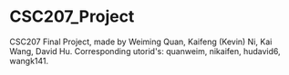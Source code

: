 # CSC207_Project
CSC207 Final Project, made by Weiming Quan, Kaifeng (Kevin) Ni, Kai Wang, David Hu. Corresponding utorid's: quanweim, nikaifen, hudavid6, wangk141.
